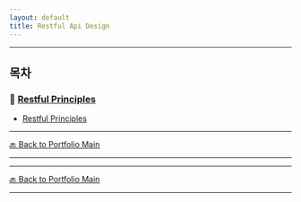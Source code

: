 ```yaml
---
layout: default
title: Restful Api Design
---
```







---


## 목차


### 🔗 [Restful Principles](/study/api-design/)

- [Restful Principles](/study/api-design/restful-api-design)
  
---
[🔙 Back to Portfolio Main](../index.md)

---


  
---
[🔙 Back to Portfolio Main](../index.md)

---
